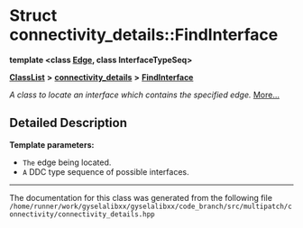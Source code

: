 

# Struct connectivity\_details::FindInterface

**template &lt;class [**Edge**](structEdge.md), class InterfaceTypeSeq&gt;**



[**ClassList**](annotated.md) **>** [**connectivity\_details**](namespaceconnectivity__details.md) **>** [**FindInterface**](structconnectivity__details_1_1FindInterface.md)



_A class to locate an interface which contains the specified edge._ [More...](#detailed-description)


































































## Detailed Description




**Template parameters:**


* `The` edge being located. 
* `A` DDC type sequence of possible interfaces. 




    

------------------------------
The documentation for this class was generated from the following file `/home/runner/work/gyselalibxx/gyselalibxx/code_branch/src/multipatch/connectivity/connectivity_details.hpp`

